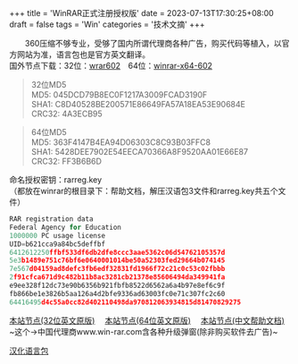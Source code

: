 +++
title = 'WinRAR正式注册授权版'
date = 2023-07-13T17:30:25+08:00
draft = false
tags = 'Win'
categories = '技术文摘'
+++


　　360压缩不够专业，受够了国内所谓代理商各种广告，购买代码等植入，以官方网站为准，语言包也是官方英文翻译。  
国外节点下载：32位：[wrar602](https://www.rarlab.com/rar/wrar602.exe)　64位：[winrar-x64-602](https://www.rarlab.com/rar/winrar-x64-602.exe)

>32位MD5  
MD5: 045DCD79B8EC0F1217A3009FCAD3190F  
SHA1: C8D40528BE200571E86649FA57A18EA53E90684E  
CRC32: 4A3ECB95

>64位MD5  
MD5: 363F4147B4EA94D06303C8C93B03FFC8  
SHA1: 5428DEE7902E54EECA70366A8F9520AA01E66E87  
CRC32: FF3B6B6D

命名授权密钥：rarreg.key  
（都放在winrar的根目录下：帮助文档，解压汉语包3文件和rarreg.key共五个文件）

``` c {linenos=inline}
RAR registration data
Federal Agency for Education
1000000 PC usage license
UID=b621cca9a84bc5deffbf
6412612250ffbf533df6db2dfe8ccc3aae5362c06d54762105357d
5e3b1489e751c76bf6e0640001014be50a52303fed29664b074145
7e567d04159ad8defc3fb6edf32831fd1966f72c21c0c53c02fbbb
2f91cfca671d9c482b11b8ac3281cb21378e85606494da349941fa
e9ee328f12dc73e90b6356b921fbfb8522d6562a6a4b97e8ef6c9f
fb866be1e3826b5aa126a4d2bfe9336ad63003fc0e71c307fc2c60
64416495d4c55a0cc82d402110498da970812063934815d81470829275
```
[本站节点(32位英文原版)](https://cos.hkfx.net/attachment/wrar602.exe)　 [本站节点(64位英文原版)](https://cos.hkfx.net/attachment/winrar-x64-602.exe)　 [本站节点(中文帮助文档)](https://cos.hkfx.net/attachment/WinRAR.chm)  
~这个→中国代理商www.win-rar.com含各种升级弹窗(除非购买软件去广告)~

[汉化语言包](https://cos.hkfx.net/attachment/1689250633_856601a2.rar "点击下载汉化语言包")